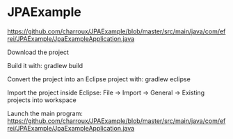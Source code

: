 # JPAExample
https://github.com/charroux/JPAExample/blob/master/src/main/java/com/efrei/JPAExample/JpaExampleApplication.java


Download the project

Build it with: gradlew build

Convert the project into an Eclipse project with: gradlew eclipse

Import the project inside Eclipse: File -> Import -> General -> Existing projects into workspace

Launch the main program: https://github.com/charroux/JPAExample/blob/master/src/main/java/com/efrei/JPAExample/JpaExampleApplication.java

